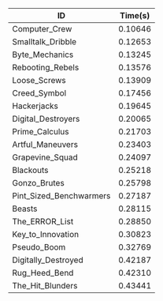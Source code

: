 |ID|Time(s)|
|-|-|
|Computer_Crew|0.10646|
|Smalltalk_Dribble|0.12653|
|Byte_Mechanics|0.13245|
|Rebooting_Rebels|0.13576|
|Loose_Screws|0.13909|
|Creed_Symbol|0.17456|
|Hackerjacks|0.19645|
|Digital_Destroyers|0.20065|
|Prime_Calculus|0.21703|
|Artful_Maneuvers|0.23403|
|Grapevine_Squad|0.24097|
|Blackouts|0.25218|
|Gonzo_Brutes|0.25798|
|Pint_Sized_Benchwarmers|0.27187|
|Beasts|0.28115|
|The_ERROR_List|0.28850|
|Key_to_Innovation|0.30823|
|Pseudo_Boom|0.32769|
|Digitally_Destroyed|0.42187|
|Rug_Heed_Bend|0.42310|
|The_Hit_Blunders|0.43441|
